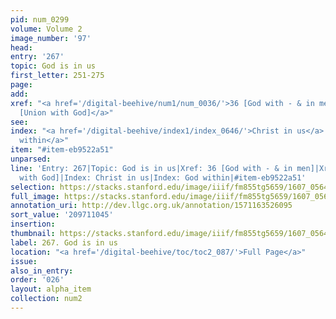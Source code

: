 ```yaml
---
pid: num_0299
volume: Volume 2
image_number: '97'
head:
entry: '267'
topic: God is in us
first_letter: 251-275
page:
add:
xref: "<a href='/digital-beehive/num1/num_0036/'>36 [God with - & in men]</a>|<a href='/digital-beehive/num4/num_1254/'>937
  [Union with God]</a>"
see:
index: "<a href='/digital-beehive/index1/index_0646/'>Christ in us</a>|<a href='/digital-beehive/index2/index_1641/'>God
  within</a>"
item: "#item-eb9522a51"
unparsed:
line: 'Entry: 267|Topic: God is in us|Xref: 36 [God with - & in men]|Xref: 937 [Union
  with God]|Index: Christ in us|Index: God within|#item-eb9522a51'
selection: https://stacks.stanford.edu/image/iiif/fm855tg5659/1607_0564/249,1045,3093,773/full/0/default.jpg
full_image: https://stacks.stanford.edu/image/iiif/fm855tg5659/1607_0564/full/full/0/default.jpg
annotation_uri: http://dev.llgc.org.uk/annotation/1571163526095
sort_value: '209711045'
insertion:
thumbnail: https://stacks.stanford.edu/image/iiif/fm855tg5659/1607_0564/249,1045,600,180/250,/0/default.jpg
label: 267. God is in us
location: "<a href='/digital-beehive/toc/toc2_087/'>Full Page</a>"
issue:
also_in_entry:
order: '026'
layout: alpha_item
collection: num2
---
```

